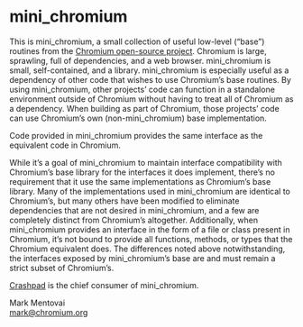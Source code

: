 <!--
// Copyright 2012 The Chromium Authors
// Use of this source code is governed by a BSD-style license that can be
// found in the LICENSE file.
-->

# mini_chromium

This is mini_chromium, a small collection of useful low-level (“base”) routines
from the [Chromium open-source project](https://www.chromium.org/Home/). Chromium
is large, sprawling, full of dependencies, and a web browser. mini_chromium is
small, self-contained, and a library. mini_chromium is especially useful as a
dependency of other code that wishes to use Chromium’s base routines. By using
mini_chromium, other projects’ code can function in a standalone environment
outside of Chromium without having to treat all of Chromium as a dependency.
When building as part of Chromium, those projects’ code can use Chromium’s own
(non-mini_chromium) base implementation.

Code provided in mini_chromium provides the same interface as the equivalent
code in Chromium.

While it’s a goal of mini_chromium to maintain interface compatibility with
Chromium’s base library for the interfaces it does implement, there’s no
requirement that it use the same implementations as Chromium’s base library.
Many of the implementations used in mini_chromium are identical to Chromium’s,
but many others have been modified to eliminate dependencies that are not
desired in mini_chromium, and a few are completely distinct from Chromium’s
altogether. Additionally, when mini_chromium provides an interface in the form
of a file or class present in Chromium, it’s not bound to provide all functions,
methods, or types that the Chromium equivalent does. The differences noted above
notwithstanding, the interfaces exposed by mini_chromium’s base are and must
remain a strict subset of Chromium’s.

[Crashpad](https://chromium.googlesource.com/crashpad/crashpad/+/main/README.md) is the chief consumer of
mini_chromium.

Mark Mentovai<br/>
mark@chromium.org
